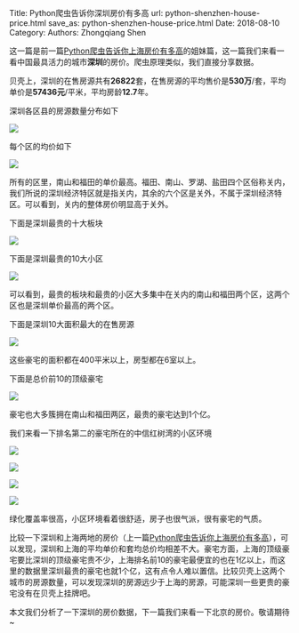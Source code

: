 Title: Python爬虫告诉你深圳房价有多高
url: python-shenzhen-house-price.html
save_as: python-shenzhen-house-price.html
Date: 2018-08-10
Category:
Authors: Zhongqiang Shen

这一篇是前一篇[Python爬虫告诉你上海房价有多高](https://zhuanlan.zhihu.com/p/40293278)的姐妹篇，这一篇我们来看一看中国最具活力的城市**深圳**的房价。爬虫原理类似，我们直接分享数据。

贝壳上，深圳的在售房源共有**26822**套，在售房源的平均售价是**530万**/套，平均单价是**57436元**/平米，平均房龄**12.7**年。

深圳各区县的房源数量分布如下

![]({static}/images/v2-3574bcd44d86d6408649846aa4a3c559_r.jpg)




每个区的均价如下

![]({static}/images/v2-aa4656316001151975bcf4f504f450d3_r.jpg)

所有的区里，南山和福田的单价最高。福田、南山、罗湖、盐田四个区俗称关内，我们所说的深圳经济特区就是指关内，其余的六个区是关外，不属于深圳经济特区。可以看到，关内的整体房价明显高于关外。




下面是深圳最贵的十大板块

![]({static}/images/v2-97998be02fb0bfb289dcf3ff1a1be0c8_b.jpg)




下面是深圳最贵的10大小区

![]({static}/images/v2-83bf764f96b5d584cfa0aafb03a2c2fe_r.jpg)

可以看到，最贵的板块和最贵的小区大多集中在关内的南山和福田两个区，这两个区也是深圳单价最高的两个区。




下面是深圳10大面积最大的在售房源

![]({static}/images/v2-4347b51216b7a144743dbc915a897923_r.jpg)

这些豪宅的面积都在400平米以上，房型都在6室以上。




下面是总价前10的顶级豪宅

![]({static}/images/v2-a984e5e39b05645d2dd89045969425ee_r.jpg)

豪宅也大多簇拥在南山和福田两区，最贵的豪宅达到1个亿。




我们来看一下排名第二的豪宅所在的中信红树湾的小区环境

![]({static}/images/v2-a0373bedfa707b4ad0d5a98d6d0eae6c_r.jpg)

![]({static}/images/v2-e105bf3a57a286ac97ae565d7bd4908f_r.jpg)

![]({static}/images/v2-432a0fefed722a0d41ab0e0b95de7aaa_r.jpg)

![]({static}/images/v2-1dd05d139abfdb16ab59e9dd35d7bfa7_r.jpg)

绿化覆盖率很高，小区环境看着很舒适，房子也很气派，很有豪宅的气质。




比较一下深圳和上海两地的房价（上一篇[Python爬虫告诉你上海房价有多高](https://zhuanlan.zhihu.com/p/40293278)），可以发现，深圳和上海的平均单价和套均总价均相差不大。豪宅方面，上海的顶级豪宅要比深圳的顶级豪宅贵不少，上海排名前10的豪宅最便宜的也在1亿以上，而这里的数据里深圳最贵的豪宅也就1个亿，这有点令人难以置信。比较贝壳上这两个城市的房源数量，可以发现深圳的房源远少于上海的房源，可能深圳一些更贵的豪宅没有在贝壳上挂牌吧。

本文我们分析了一下深圳的房价数据，下一篇我们来看一下北京的房价。敬请期待~

